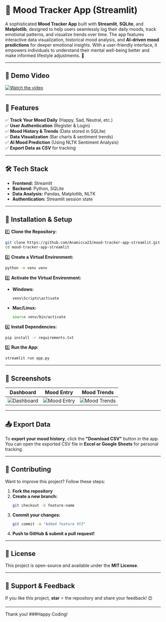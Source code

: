 # **📝 Mood Tracker App (Streamlit)**

A sophisticated **Mood Tracker App** built with **Streamlit**, **SQLite**, and **Matplotlib**, designed to help users seamlessly log their daily moods, track emotional patterns, and visualize trends over time. The app features interactive data visualization, historical mood analysis, and **AI-driven mood predictions** for deeper emotional insights. With a user-friendly interface, it empowers individuals to understand their mental well-being better and make informed lifestyle adjustments. 🚀

---

## 🎥 **Demo Video**  
[![Watch the video](https://img.youtube.com/vi/YOUR_VIDEO_ID/maxresdefault.jpg)](https://github.com/user-attachments/assets/657efb95-d9c9-4ade-8d5f-0eef23e3eefa)  


---

## 🚀 **Features**  
✅ **Track Your Mood Daily** (Happy, Sad, Neutral, etc.)  
✅ **User Authentication** (Register & Login)  
✅ **Mood History & Trends** (Data stored in SQLite)  
✅ **Data Visualization** (Bar charts & sentiment trends)  
✅ **AI Mood Prediction** (Using NLTK Sentiment Analysis)  
✅ **Export Data as CSV** for tracking  

---

## 🛠 **Tech Stack**  
- **Frontend:** Streamlit  
- **Backend:** Python, SQLite  
- **Data Analysis:** Pandas, Matplotlib, NLTK  
- **Authentication:** Streamlit session state  

---

## 🔧 **Installation & Setup**  
1️⃣ **Clone the Repository:**  
```sh
git clone https://github.com/Anamicca23/mood-tracker-app-streamlit.git
cd mood-tracker-app-streamlit
```

2️⃣ **Create a Virtual Environment:**  
```sh
python -m venv venv
```

3️⃣ **Activate the Virtual Environment:**  
- **Windows:**  
  ```sh
  venv\Scripts\activate
  ```
- **Mac/Linux:**  
  ```sh
  source venv/bin/activate
  ```

4️⃣ **Install Dependencies:**  
```sh
pip install -r requirements.txt
```

5️⃣ **Run the App:**  
```sh
streamlit run app.py
```

---

## 📸 **Screenshots**  
| **Dashboard** | **Mood Entry** | **Mood Trends** |
|--------------|--------------|--------------|
| ![Dashboard](https://github.com/user-attachments/assets/e4676f89-9342-4215-a9fa-33b6c357574e) | ![Mood Entry](https://github.com/user-attachments/assets/965f884e-7332-40f8-93d0-81060cb5e667) | ![Mood Trends](https://github.com/user-attachments/assets/b4d4861e-ff7a-4f3b-b85f-c9ab0ba63a81) |

---

## 📤 **Export Data**  
To **export your mood history**, click the **"Download CSV"** button in the app. You can open the exported CSV file in **Excel or Google Sheets** for personal tracking.  

---


## 👥 **Contributing**  
Want to improve this project? Follow these steps:  
1. **Fork the repository**  
2. **Create a new branch:**  
   ```sh
   git checkout -b feature-name
   ```
3. **Commit your changes:**  
   ```sh
   git commit -m "Added feature XYZ"
   ```
4. **Push to GitHub & submit a pull request!**  

---

## 📜 **License**  
This project is open-source and available under the **MIT License**.  

---

## 🌟 **Support & Feedback**  
If you like this project, **star** ⭐ the repository and share your feedback! 😊  

---


Thank you!
###Happy Coding!
